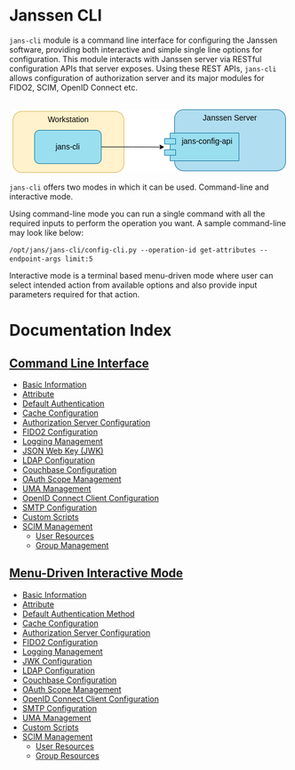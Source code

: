 # Janssen CLI

`jans-cli` module is a command line interface for configuring the Janssen software, providing both interactive and simple single line options for configuration. This module interacts with Janssen server via RESTful configuration APIs that server exposes. Using these REST APIs, `jans-cli` allows configuration of authorization server and its major modules for FIDO2, SCIM, OpenID Connect etc. 
</br>
</br>

<p align="center">
 <img src="../../assets/user/using-jans-cli/images/image-using-jans-cli-comp-04222022.png">
</p>

`jans-cli` offers two modes in which it can be used. Command-line and interactive mode. 

Using command-line mode you can run a single command with all the required inputs to perform the operation you want. A sample command-line may look like below:

```
/opt/jans/jans-cli/config-cli.py --operation-id get-attributes --endpoint-args limit:5
```

Interactive mode is a terminal based menu-driven mode where user can select intended action from available options and also provide input parameters required for that action.

# Documentation Index

## [Command Line Interface](cli-index.md)

* [Basic Information](cli-tips.md)
* [Attribute](cli-attribute.md)
* [Default Authentication](cli-default-authentication-method.md)
* [Cache Configuration](cli-cache-configuration.md)
* [Authorization Server Configuration](cli-jans-authorization-server.md)
* [FIDO2 Configuration](cli-janssen-fido2-configuration.md)
* [Logging Management](cli-logging-configuration.md)
* [JSON Web Key (JWK)](cli-jwk-json-web-key-jwk.md)
* [LDAP Configuration](cli-ldap-configuration.md)
* [Couchbase Configuration](cli-couchbase-configuration.md)
* [OAuth Scope Management](cli-oauthscopes.md)
* [UMA Management](cli-oauthumaresources.md)
* [OpenID Connect Client Configuration](cli-openid-connect-client-configuration.md)
* [SMTP Configuration](cli-smtp-configuration.md)
* [Custom Scripts](cli-custom-scripts.md)
* [SCIM Management](cli-scim.md)
  * [User Resources](cli-user.md)
  * [Group Management](cli-group.md)

## [Menu-Driven Interactive Mode](im/im-index.md)

* [Basic Information](im/im-tips.md)
* [Attribute](im/im-attribute.md)
* [Default Authentication Method](im/im-authentication-method.md)
* [Cache Configuration](im/im-cache-configuration.md)
* [Authorization Server Configuration](im/im-jans-authorization-server.md)
* [FIDO2 Configuration](im/im-janssen-fido2.md)
* [Logging Management](im/im-janssen-logging-configuration.md)
* [JWK Configuration](im/im-json-web-key.md)
* [LDAP Configuration](im/im-ldap-configuration.md)
* [Couchbase Configuration](im/im-couchbase-configuration.md)
* [OAuth Scope Management](im/im-oauth-scopes.md)
* [OpenID Connect Client Configuration](im/im-openid-connect-clients.md)
* [SMTP Configuration](im/im-smtp-server-configuration.md)
* [UMA Management](im/im-user-managed-access-(uma).md)
* [Custom Scripts](im/im-custom-scripts.md)
* [SCIM Management](cli-scim.md)
  * [User Resources](im/im-user.md)
  * [Group Resources](im/im-group.md)
